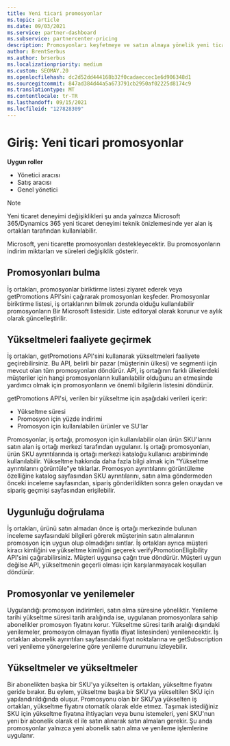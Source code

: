 ```yaml
---
title: Yeni ticari promosyonlar
ms.topic: article
ms.date: 09/03/2021
ms.service: partner-dashboard
ms.subservice: partnercenter-pricing
description: Promosyonları keşfetmeye ve satın almaya yönelik yeni ticari deneyimler hakkında bilgi edinin.
author: BrentSerbus
ms.author: brserbus
ms.localizationpriority: medium
ms.custom: SEOMAY.20
ms.openlocfilehash: dc2d52dd444168b32f0cadaeccec1e6d906348d1
ms.sourcegitcommit: 847ad384d44a5a673791cb2950af02225d8174c9
ms.translationtype: MT
ms.contentlocale: tr-TR
ms.lasthandoff: 09/15/2021
ms.locfileid: "127828309"
---
```

# <a name="introduction-new-commerce-promotions"></a>Giriş: Yeni ticari promosyonlar

**Uygun roller**

- Yönetici aracısı
- Satış aracısı
- Genel yönetici

> [!Note] 
> Yeni ticaret deneyimi değişiklikleri şu anda yalnızca Microsoft 365/Dynamics 365 yeni ticaret deneyimi teknik önizlemesinde yer alan iş ortakları tarafından kullanılabilir.

Microsoft, yeni ticarette promosyonları destekleyecektir. Bu promosyonların indirim miktarları ve süreleri değişiklik gösterir. 

## <a name="discovering-promotions"></a>Promosyonları bulma ##

İş ortakları, promosyonlar biriktirme listesi ziyaret ederek veya getPromotions API'sini çağırarak promosyonları keşfeder. Promosyonlar biriktirme listesi, iş ortaklarının bilmek zorunda olduğu kullanılabilir promosyonların Bir Microsoft listesidir. Liste editoryal olarak korunur ve aylık olarak güncelleştirilir. 


## <a name="operationalize-promotions"></a>Yükseltmeleri faaliyete geçirmek ##

İş ortakları, getPromotions API'sini kullanarak yükseltmeleri faaliyete geçirebilirsiniz. Bu API, belirli bir pazar (müşterinin ülkesi) ve segmenti için mevcut olan tüm promosyonları döndürür. API, iş ortağının farklı ülkelerdeki müşteriler için hangi promosyonların kullanılabilir olduğunu an etmesinde yardımcı olmak için promosyonların ve önemli bilgilerin listesini döndürür. 


getPromotions API'si, verilen bir yükseltme için aşağıdaki verileri içerir:

- Yükseltme süresi
- Promosyon için yüzde indirimi
- Promosyon için kullanılabilen ürünler ve SU'lar

Promosyonlar, iş ortağı, promosyon için kullanılabilir olan ürün SKU'larını satın alan iş ortağı merkezi tarafından uygulanır. İş ortağı promosyonları, ürün SKU ayrıntılarında iş ortağı merkezi kataloğu kullanıcı arabiriminde kullanılabilir. Yükseltme hakkında daha fazla bilgi almak için "Yükseltme ayrıntılarını görüntüle"ye tıklarlar. Promosyon ayrıntılarını görüntüleme özelliğine katalog sayfasından SKU ayrıntılarını, satın alma göndermeden önceki inceleme sayfasından, sipariş gönderildikten sonra gelen onaydan ve sipariş geçmişi sayfasından erişilebilir. 


## <a name="verify-eligibility"></a>Uygunluğu doğrulama ##

İş ortakları, ürünü satın almadan önce iş ortağı merkezinde bulunan inceleme sayfasındaki bilgileri görerek müşterinin satın almalarının promosyon için uygun olup olmadığını sıntlar. İş ortakları ayrıca müşteri kiracı kimliğini ve yükseltme kimliğini geçerek verifyPromotionEligibility API'sini çağırabilirsiniz. Müşteri uygunsa çağrı true döndürür. Müşteri uygun değilse API, yükseltmenin geçerli olması için karşılanmayacak koşulları döndürür. 



## <a name="promotions-and-renewals"></a>Promosyonlar ve yenilemeler ##

Uygulandığı promosyon indirimleri, satın alma süresine yöneliktir. Yenileme tarihi yükseltme süresi tarih aralığında ise, uygulanan promosyonlara sahip abonelikler promosyon fiyatını korur. Yükseltme süresi tarih aralığı dışındaki yenilemeler, promosyon olmayan fiyatla (fiyat listesinden) yenilenecektir. İş ortakları abonelik ayrıntıları sayfasındaki fiyat noktalarına ve getSubscription veri yenileme yönergelerine göre yenileme durumunu izleyebilir.


## <a name="promotions-and-upgrades"></a>Yükseltmeler ve yükseltmeler ##
Bir abonelikten başka bir SKU'ya yükselten iş ortakları, yükseltme fiyatını geride bırakır. Bu eylem, yükseltme başka bir SKU'ya yükseltilen SKU için yapılandırıldığında oluşur. Promosyonu olan bir SKU'ya yükselten iş ortakları, yükseltme fiyatını otomatik olarak elde etmez. Taşımak istediğiniz SKU için yükseltme fiyatına ihtiyaçları veya bunu istemeleri, yeni SKU'nun yeni bir abonelik olarak el ile satın alınarak satın almaları gerekir. Şu anda promosyonlar yalnızca yeni abonelik satın alma ve yenileme işlemlerine uygulanır.




